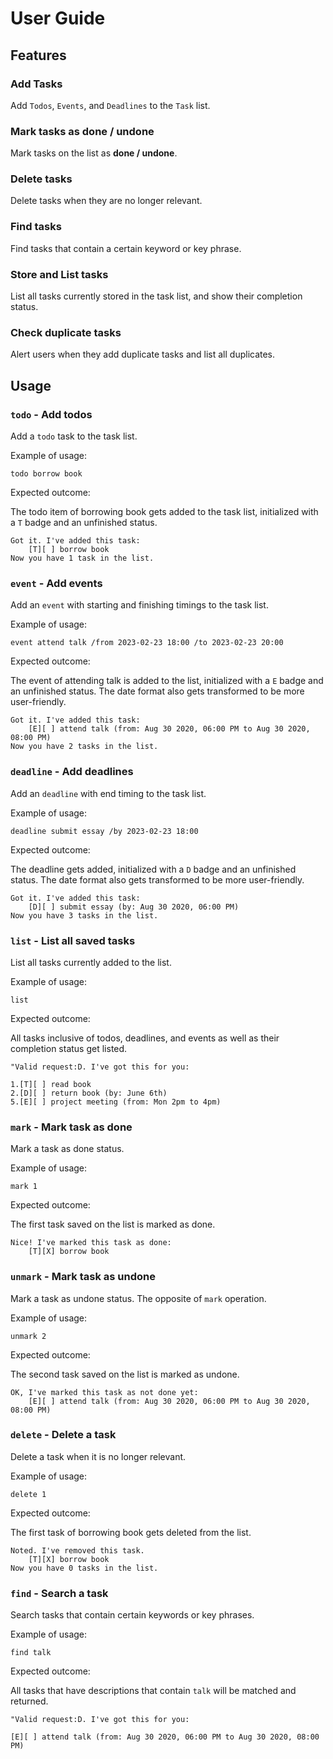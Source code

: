# User Guide

## Features 

### Add Tasks

Add `Todos`, `Events`, and `Deadlines` to the `Task` list.

### Mark tasks as done / undone

Mark tasks on the list as **done / undone**.

### Delete tasks

Delete tasks when they are no longer relevant.

### Find tasks

Find tasks that contain a certain keyword or key phrase.

### Store and List tasks

List all tasks currently stored in the task list, and show their completion status.

### Check duplicate tasks

Alert users when they add duplicate tasks and list all duplicates.


## Usage

### `todo` - Add todos

Add a `todo` task to the task list.

Example of usage: 

`todo borrow book`

Expected outcome:

The todo item of borrowing book gets added to the task list, initialized with a `T` badge and an unfinished status.

```
Got it. I've added this task:
	[T][ ] borrow book
Now you have 1 task in the list.
```

### `event` - Add events

Add an `event` with starting and finishing timings to the task list.

Example of usage:

`event attend talk /from 2023-02-23 18:00 /to 2023-02-23 20:00`

Expected outcome:

The event of attending talk is added to the list, initialized with a `E` badge and an unfinished status.
The date format also gets transformed to be more user-friendly.

```
Got it. I've added this task:
	[E][ ] attend talk (from: Aug 30 2020, 06:00 PM to Aug 30 2020, 08:00 PM)
Now you have 2 tasks in the list.
```

### `deadline` - Add deadlines

Add an `deadline` with end timing to the task list.

Example of usage:

`deadline submit essay /by 2023-02-23 18:00`

Expected outcome:

The deadline gets added, initialized with a `D` badge and an unfinished status.
The date format also gets transformed to be more user-friendly.

```
Got it. I've added this task:
    [D][ ] submit essay (by: Aug 30 2020, 06:00 PM)
Now you have 3 tasks in the list.
```

### `list` - List all saved tasks

List all tasks currently added to the list.

Example of usage:

`list`

Expected outcome:

All tasks inclusive of todos, deadlines, and events as well as their completion status get listed.

```
"Valid request:D. I've got this for you:

1.[T][ ] read book
2.[D][ ] return book (by: June 6th)
5.[E][ ] project meeting (from: Mon 2pm to 4pm)
```

### `mark` - Mark task as done

Mark a task as done status.

Example of usage:

`mark 1`

Expected outcome:

The first task saved on the list is marked as done.

```
Nice! I've marked this task as done:
	[T][X] borrow book
```

### `unmark` - Mark task as undone

Mark a task as undone status. The opposite of `mark` operation.

Example of usage:

`unmark 2`

Expected outcome:

The second task saved on the list is marked as undone.

```
OK, I've marked this task as not done yet:
	[E][ ] attend talk (from: Aug 30 2020, 06:00 PM to Aug 30 2020, 08:00 PM)
```

### `delete` - Delete a task

Delete a task when it is no longer relevant.

Example of usage:

`delete 1`

Expected outcome:

The first task of borrowing book gets deleted from the list.

```
Noted. I've removed this task.
    [T][X] borrow book
Now you have 0 tasks in the list.
```

### `find` - Search a task

Search tasks that contain certain keywords or key phrases.

Example of usage:

`find talk`

Expected outcome:

All tasks that have descriptions that contain `talk` will be matched and returned.

```
"Valid request:D. I've got this for you:

[E][ ] attend talk (from: Aug 30 2020, 06:00 PM to Aug 30 2020, 08:00 PM)
```